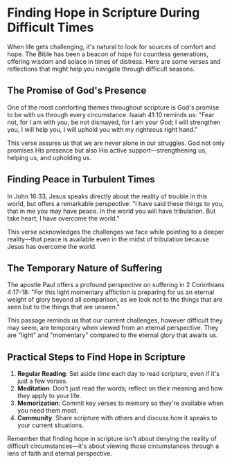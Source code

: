 # Finding Hope in Scripture During Difficult Times

When life gets challenging, it's natural to look for sources of comfort and hope. The Bible has been a beacon of hope for countless generations, offering wisdom and solace in times of distress. Here are some verses and reflections that might help you navigate through difficult seasons.

## The Promise of God's Presence

One of the most comforting themes throughout scripture is God's promise to be with us through every circumstance. Isaiah 41:10 reminds us: "Fear not, for I am with you; be not dismayed, for I am your God; I will strengthen you, I will help you, I will uphold you with my righteous right hand."

This verse assures us that we are never alone in our struggles. God not only promises His presence but also His active support—strengthening us, helping us, and upholding us.

## Finding Peace in Turbulent Times

In John 16:33, Jesus speaks directly about the reality of trouble in this world, but offers a remarkable perspective: "I have said these things to you, that in me you may have peace. In the world you will have tribulation. But take heart; I have overcome the world."

This verse acknowledges the challenges we face while pointing to a deeper reality—that peace is available even in the midst of tribulation because Jesus has overcome the world.

## The Temporary Nature of Suffering

The apostle Paul offers a profound perspective on suffering in 2 Corinthians 4:17-18: "For this light momentary affliction is preparing for us an eternal weight of glory beyond all comparison, as we look not to the things that are seen but to the things that are unseen."

This passage reminds us that our current challenges, however difficult they may seem, are temporary when viewed from an eternal perspective. They are "light" and "momentary" compared to the eternal glory that awaits us.

## Practical Steps to Find Hope in Scripture

1. **Regular Reading**: Set aside time each day to read scripture, even if it's just a few verses.
2. **Meditation**: Don't just read the words; reflect on their meaning and how they apply to your life.
3. **Memorization**: Commit key verses to memory so they're available when you need them most.
4. **Community**: Share scripture with others and discuss how it speaks to your current situations.

Remember that finding hope in scripture isn't about denying the reality of difficult circumstances—it's about viewing those circumstances through a lens of faith and eternal perspective.